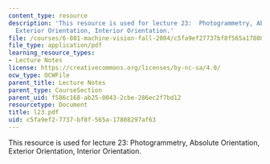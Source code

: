 ```yaml
---
content_type: resource
description: 'This resource is used for lecture 23:  Photogrammetry, Absolute Orientation,
  Exterior Orientation, Interior Orientation.'
file: /courses/6-801-machine-vision-fall-2004/c5fa9ef27737bf8f565a17808297af63_l23.pdf
file_type: application/pdf
learning_resource_types:
- Lecture Notes
license: https://creativecommons.org/licenses/by-nc-sa/4.0/
ocw_type: OCWFile
parent_title: Lecture Notes
parent_type: CourseSection
parent_uid: f586c168-ab25-0043-2cbe-286ec2f7bd12
resourcetype: Document
title: l23.pdf
uid: c5fa9ef2-7737-bf8f-565a-17808297af63
---
```

This resource is used for lecture 23:  Photogrammetry, Absolute Orientation, Exterior Orientation, Interior Orientation.